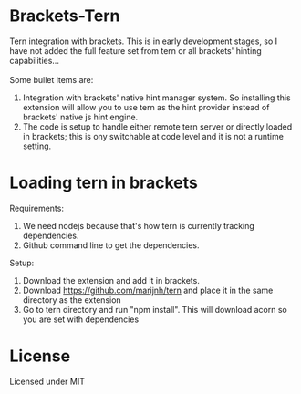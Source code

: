 Brackets-Tern
=============

Tern integration with brackets.  This is in early development stages, so I have not added the full feature set from tern or all brackets' hinting capabilities...<br><br>
Some bullet items are:

1. Integration with brackets' native hint manager system. So installing this extension will allow you to use tern as the hint provider instead of brackets' native js hint engine.
2. The code is setup to handle either remote tern server or directly loaded in brackets; this is ony switchable at code level and it is not a runtime setting.


Loading tern in brackets
=============

Requirements:<br>
1. We need nodejs because that's how tern is currently tracking dependencies.<br>
2. Github command line to get the dependencies.<br>

Setup:<br>
1. Download the extension and add it in brackets.<br>
2. Download https://github.com/marijnh/tern and place it in the same directory as the extension<br>
3. Go to tern directory and run "npm install". This will download acorn so you are set with dependencies<br>


License
=============

Licensed under MIT

